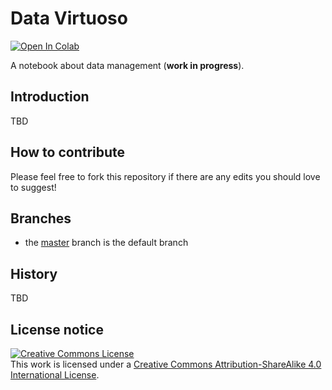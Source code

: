 # Data Virtuoso

[![Open In Colab](https://colab.research.google.com/assets/colab-badge.svg)](https://colab.research.google.com/github/reale/data-virtuoso/blob/master/chapter01.ipynb)

A notebook about data management (**work in progress**).

## Introduction

TBD

## How to contribute

Please feel free to fork this repository if there are any edits you should love to suggest!

## Branches

* the [master](https://github.com/reale/data-virtuoso) branch is the default branch

## History

TBD

## License notice

<a rel="license" href="http://creativecommons.org/licenses/by-sa/4.0/"><img alt="Creative Commons License" style="border-width:0" src="https://i.creativecommons.org/l/by-sa/4.0/88x31.png" /></a><br />This work is licensed under a <a rel="license" href="http://creativecommons.org/licenses/by-sa/4.0/">Creative Commons Attribution-ShareAlike 4.0 International License</a>.
